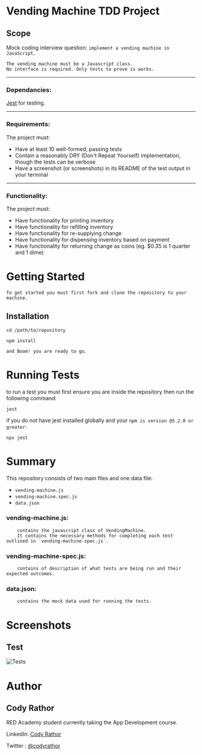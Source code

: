 # Vending Machine TDD Project

## Scope 
Mock coding interview question: `implement a vending machine in JavaScript.`

    The vending machine must be a Javascript class.
    No interface is required. Only tests to prove is works.
___

### Dependancies:
[Jest](https://jestjs.io/docs/en/api) for testing.

___

### Requirements:
The project must:
 * Have at least 10 well-formed, passing tests
 * Contain a reasonably DRY (Don't Repeat Yourself) implementation, though the tests can be verbose
 * Have a screenshot (or screenshots) in its README of the test output in your terminal
___
### Functionality:
The project must:
 * Have functionality for printing inventory
 * Have functionality for refilling inventory
 * Have functionality for re-supplying change
 * Have functionality for dispensing inventory based on payment
 * Have functionality for returning change as coins (eg. $0.35 is 1 quarter and 1 dime)

# Getting Started

    To get started you must first fork and clone the repository to your machine.

## Installation
    cd /path/to/repository

    npm install

    and Boom! you are ready to go.

# Running Tests

to run a test you must first ensure you are inside the repository then run the following command: 

```jest```

if you do not have jest installed globally and your `npm is version @5.2.0 or greater`: 

```npx jest```

# Summary

This repository consists of two main files and one data file:
* `vending-machine.js` 
* `vending-machine.spec.js`
* `data.json`

### vending-machine.js:

        contains the javascript class of VendingMachine. 
        It contains the necessary methods for completing each test outlined in `vending-machine-spec.js`.

### vending-machine-spec.js:

        contains of description of what tests are being run and their expected outcomes.

### data.json:

        contains the mock data used for running the tests.

# Screenshots

## Test

![Tests](/screenshots/jest-test.png?raw=true)

# Author

##  Cody Rathor

RED Academy student currently taking the App Development course.

LinkedIn: [Cody Rathor](https://www.linkedin.com/in/cody-rathor-7557a212b/)


Twitter : [@codyrathor](https://twitter.com/CodyRathor?lang=en)






